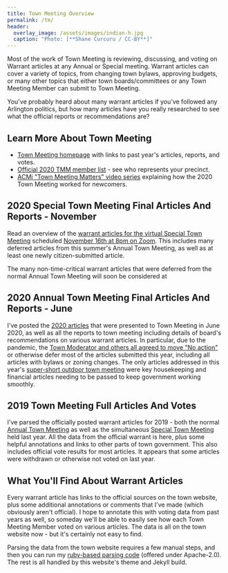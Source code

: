 ```yaml
---
title: Town Meeting Overview
permalink: /tm/
header:
  overlay_image: /assets/images/indian-h.jpg
  caption: "Photo: [**Shane Curcuru / CC-BY**]"
---
```


Most of the work of Town Meeting is reviewing, discussing, and voting 
on Warrant articles at any Annual or Special meeting.  Warrant articles 
can cover a variety of topics, from changing town bylaws, approving budgets, 
or many other topics that either town boards/committees or any Town Meeting 
Member can submit to Town Meeting.

You've probably heard about many warrant articles if you've followed 
any Arlington politics, but how many articles have you really researched 
to see what the official reports or recommendations are?

## Learn More About Town Meeting

- [Town Meeting homepage](https://www.arlingtonma.gov/town-governance/town-meeting) with links to past year's articles, reports, and votes.
- [Official 2020 TMM member list](https://www.arlingtonma.gov/home/showdocument?id=51888) - see who represents your precinct.
- [ACMi "Town Meeting Matters" video series](https://www.youtube.com/playlist?list=PLztbi9KA9roUApm2ebTFRoQ9Of81Z2ge4) explaining how the 2020 Town Meeting worked for newcomers.

## 2020 Special Town Meeting Final Articles And Reports - November

Read an overview of the [warrant articles for the virtual Special Town Meeting](/tm/2020special) scheduled [November 16th at 8pm on Zoom](https://www.arlingtonma.gov/Home/Components/Calendar/Event/25513/3784?curm=11&cury=2020).  This includes many deferred articles from this summer's Annual Town Meeting, as well as at least one newly citizen-submitted article. 

The many non-time-critical warrant articles that were deferred from the normal Annual Town Meeting will soon be considered at 

## 2020 Annual Town Meeting Final Articles And Reports - June

I've posted the [2020 articles](/tm/2020draft/) that were presented to Town Meeting in June 2020, as well as all the reports to town meeting including details of board's recommendations on various warrant articles.  In particular, due to the pandemic, the [Town Moderator and others all agreed to move "No action"](https://www.arlingtonma.gov/home/showdocument?id=51032) or otherwise defer most of the articles submitted this year, including all articles with bylaws or zoning changes.  The only articles addressed in this year's [super-short outdoor town meeting](https://www.yourarlington.com/arlington-archives/town-school/town-meeting/17341-tm-061120.html) were key housekeeping and financial articles needing to be passed to keep government working smoothly.

## 2019 Town Meeting Full Articles And Votes

I've parsed the officially posted warrant articles for 2019 - both the 
normal [Annual Town Meeting](/tm/2019) as well as the simultaneous [Special Town Meeting](/tm/2019special) 
held last year.  All the data from the official warrant is here, plus 
some helpful annotations and links to other parts of town government.
This also includes official vote results for most articles. 
It appears that some articles were withdrawn or otherwise not voted 
on last year.

## What You'll Find About Warrant Articles

Every warrant article has links to the official sources on the town 
website, plus some additional annotations or comments that I've made 
(which obviously aren't official).  I hope to annotate this with voting 
data from past years as well, so someday we'll be able to easily see 
how each Town Meeting Member voted on various articles.  The data is all 
on the town website now - but it's certainly not easy to find.

Parsing the data from the town website requires a few manual steps, 
and then you can run my [ruby-based parsing code](/assets/code/warrantparser.rb) (offered under Apache-2.0).
The rest is all handled by this website's theme and Jekyll build.
